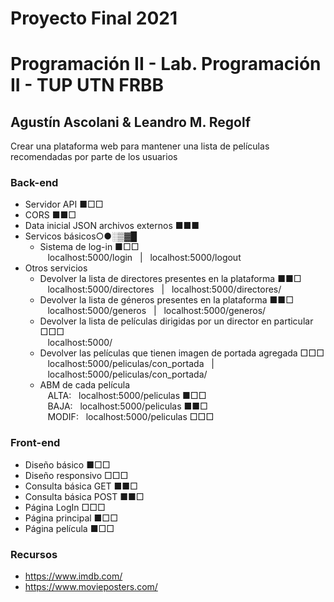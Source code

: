 # Proyecto Final 2021
# Programación II - Lab. Programación II - TUP UTN FRBB
## Agustín Ascolani & Leandro M. Regolf

Crear una plataforma web para mantener una lista de películas recomendadas por parte de los usuarios

### Back-end
- Servidor API ■□□
- CORS ■■□
- Data inicial JSON archivos externos ■■■
- Servicos básicos○●░▒▓█
  - Sistema de log-in ■□□<br/>
    &nbsp;&nbsp;&nbsp;localhost:5000/login&nbsp;&nbsp;&nbsp;|&nbsp;&nbsp;&nbsp;localhost:5000/logout
- Otros servicios
  - Devolver la lista de directores presentes en la plataforma ■■□<br/>
    &nbsp;&nbsp;&nbsp;localhost:5000/directores&nbsp;&nbsp;&nbsp;|&nbsp;&nbsp;&nbsp;localhost:5000/directores/
  - Devolver la lista de géneros presentes en la plataforma ■■□<br/>
    &nbsp;&nbsp;&nbsp;localhost:5000/generos&nbsp;&nbsp;&nbsp;|&nbsp;&nbsp;&nbsp;localhost:5000/generos/
  - Devolver la lista de películas dirigidas por un director en particular □□□<br/>
    &nbsp;&nbsp;&nbsp;localhost:5000/
  - Devolver las películas que tienen imagen de portada agregada □□□<br/>
    &nbsp;&nbsp;&nbsp;localhost:5000/peliculas/con_portada&nbsp;&nbsp;&nbsp;|&nbsp;&nbsp;&nbsp;localhost:5000/peliculas/con_portada/
  - ABM de cada película<br/>
    &nbsp;&nbsp;&nbsp;ALTA:&nbsp;&nbsp;&nbsp;localhost:5000/peliculas ■□□<br/>
    &nbsp;&nbsp;&nbsp;BAJA:&nbsp;&nbsp;&nbsp;localhost:5000/peliculas ■■□<br/>
    &nbsp;&nbsp;&nbsp;MODIF:&nbsp;&nbsp;&nbsp;localhost:5000/peliculas □□□<br/>

### Front-end
- Diseño básico ■□□
- Diseño responsivo □□□
- Consulta básica GET ■■□
- Consulta básica POST ■■□
- Página LogIn □□□
- Página principal ■□□
- Página película ■□□

### Recursos
- https://www.imdb.com/
- https://www.movieposters.com/
